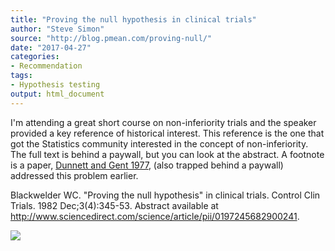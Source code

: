 ```yaml
---
title: "Proving the null hypothesis in clinical trials"
author: "Steve Simon"
source: "http://blog.pmean.com/proving-null/"
date: "2017-04-27"
categories:
- Recommendation
tags:
- Hypothesis testing
output: html_document
---
```


I'm attending a great short course on non-inferiority trials and the
speaker provided a key reference of historical interest. This reference
is the one that got the Statistics community interested in the concept
of non-inferiority. The full text is behind a paywall, but you can look
at the abstract. A footnote is a paper, [Dunnett and Gent
1977](https://www.ncbi.nlm.nih.gov/pubmed/588654), (also trapped behind
a paywall) addressed this problem earlier.

<!---More--->

Blackwelder WC. "Proving the null hypothesis" in clinical trials.
Control Clin Trials. 1982 Dec;3(4):345-53. Abstract available at
<http://www.sciencedirect.com/science/article/pii/0197245682900241>.

![](http://www.pmean.com/images/images/17/proving-null01.png)




